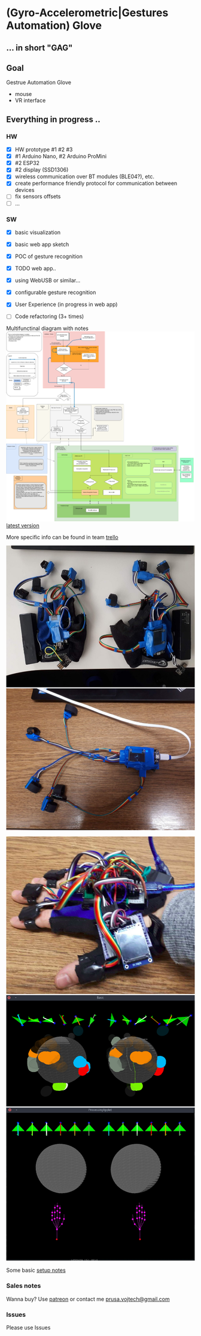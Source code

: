 # (Gyro-Accelerometric|Gestures Automation) Glove

## ... in short "GAG"

## Goal

Gestrue Automation Glove
- mouse
- VR interface

## Everything in progress ..

### HW

- [x] HW prototype #1 #2 #3
- [x] #1 Arduino Nano, #2 Arduino ProMini
- [x] #2 ESP32
- [x] #2 display (SSD1306)
- [x] wireless communication over BT modules (BLE04?), etc.
- [x] create performance friendly protocol for communication between devices
- [ ] fix sensors offsets
- [ ] ...

### SW

- [x] basic visualization
- [x] basic web app sketch
- [x] POC of gesture recognition
- [x] TODO web app..
- [x] using WebUSB or similar...  
- [x] configurable gesture recognition
- [x] User Experience (in progress in web app)
- [ ] Code refactoring (3+ times)


Multifunctinal diagram with notes
![multifun-diagram](./data/docs/multifun-diagram.png)
[latest version](https://drive.google.com/file/d/1gAnSopoRvAL5JQSFl59_ViQZIJ3lHGMG/view)

More specific info can be found in team [trello]( https://trello.com/b/3HKvK85J/gag)

![Prototype #3 with display](./data/docs/protoNo3PairWithDisplay.jpg)
![Prototype #3 with display](./data/docs/protoNo3RightWithDisplayOn.jpg)

![Prototype #1 with display](./data/docs/protoNo1WithDisplay.png)
![Replay screen](./data/docs/replay.png)
![Replay screen](./data/docs/replayEmpty.jpg)

Some basic [setup notes](./data/docu/setupInfo.md)

### Sales notes

Wanna buy? Use [patreon](https://www.patreon.com/gesture_automation_glove) or contact me <prusa.vojtech@gmail.com>

### Issues

Please use Issues
